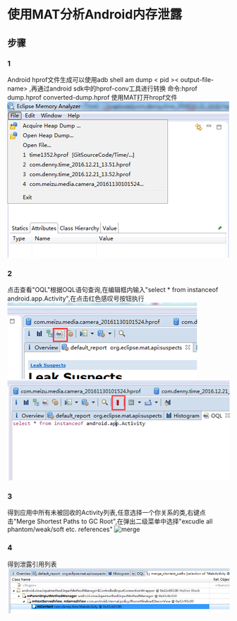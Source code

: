 # 使用MAT分析Android内存泄露
## 步骤
### 1
Android hprof文件生成可以使用adb shell am dump < pid >< output-file-name>  ,再通过android sdk中的hprof-conv工具进行转换
命令:hprof dump.hprof converted-dump.hprof
使用MAT打开hropf文件
![open](images/mat/open.png)
### 2
点击查看"OQL"根据OQL语句查询,在编辑框内输入"select * from instanceof android.app.Activity",在点击红色感叹号按钮执行
![oql](images/mat/oql.png)
![oql](images/mat/execute.png)
### 3
得到应用中所有未被回收的Activity列表,任意选择一个你关系的类,右键点击"Merge Shortest Paths to GC Root",在弹出二级菜单中选择"excudle all phantom/weak/soft etc. references"
![merge](images/mat/merge.png)
### 4
得到泄露引用列表
![result](images/mat/result.png)

